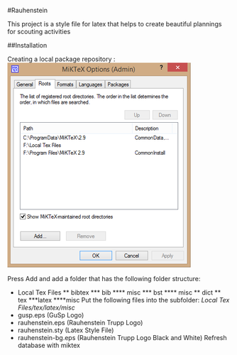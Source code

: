 #Rauhenstein

This project is a style file for latex that helps to create beautiful plannings for scouting activities

##Installation

Creating a local package repository :
![Creating a local package repository](https://raw.githubusercontent.com/theShmoo/Rauhenstein/master/create_local_repo.png)

Press Add and add a folder that has the following folder structure:
* Local Tex Files
** bibtex
*** bib
**** misc
*** bst
**** misc
** dict
** tex
***latex
****misc
Put the following files into the subfolder: _Local Tex Files/tex/latex/misc_
* gusp.eps (GuSp Logo)
* rauhenstein.eps (Rauhenstein Trupp Logo)
* rauhenstein.sty (Latex Style File)
* rauhenstein-bg.eps (Rauhenstein Trupp Logo Black and White)
Refresh database with miktex
 